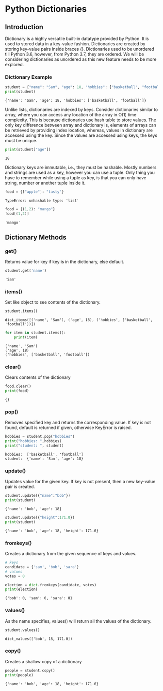 # Python Dictionaries

## Introduction

Dictionary is a highly versatile built-in datatype provided by Python. It is used to stored data in a key-value fashion. Dictionaries are created by storing key-value pairs inside braces {}. Dictionaries used to be unordered till Python 3.6, however, from Python 3.7, they are ordered. We will be considering dictionaries as unordered as this new feature needs to be more explored.

### Dictionary Example

```python
student = {"name": "Sam", "age": 18, "hobbies": ["basketball", "football"]}
print(student)
```

```
{'name': 'Sam', 'age': 18, 'hobbies': ['basketball', 'football']}
```

Unlike lists, dictionaries are indexed by keys. Consider dictionaries similar to array, where you can access any location of the array in O(1) time complexity. This is because dictionaries use hash table to store values. The only key difference between array and dictionary is, elements of arrays can be retrieved by providing index location, whereas, values in dictionary are accessed using the key. Since the values are accessed using keys, the keys must be unique.

```python
print(student["age"])
```

```
18
```

Dictionary keys are immutable, i.e., they must be hashable. Mostly numbers and strings are used as a key, however you can use a tuple. Only thing you have to remember while using a tuple as key, is that you can only have string, number or another tuple inside it.

```python
food = {["apple"]: "tasty"}
```

```
TypeError: unhashable type: 'list'
```

```python
food = {(1,2): "mango"}
food[(1,2)]
```

```
'mango'
```

## Dictionary Methods

### get()

Returns value for key if key is in the dictionary, else default.

```python
student.get('name')
```

```
'Sam'
```

### items()

Set like object to see contents of the dictionary.

```python
student.items()
```
```
dict_items([('name', 'Sam'), ('age', 18), ('hobbies', ['basketball', 'football'])])
```

```python
for item in student.items():
    print(item)
```

```
('name', 'Sam')
('age', 18)
('hobbies', ['basketball', 'football'])
```

### clear()

Clears contents of the dictionary

```python
food.clear()
print(food)
```

```
{}
```

### pop()

Removes specified key and returns the corresponding value. If key is not found, default is returned if given, otherwise KeyError is raised.

```python
hobbies = student.pop("hobbies")
print("hobbies: ",hobbies)
print("student: ", student)
```

```
hobbies:  ['basketball', 'football']
student:  {'name': 'Sam', 'age': 18}
```
### update()

Updates value for the given key. If key is not present, then a new key-value pair is created.

```python
student.update({"name":"bob"})
print(student)
```

```
{'name': 'bob', 'age': 18}
```

```python
student.update({"height":171.0})
print(student)
```

```
{'name': 'bob', 'age': 18, 'height': 171.0}
```

### fromkeys()

Creates a dictionary from the given sequence of keys and values.

```python
# keys
candidate = {'sam', 'bob', 'sara'}
# values
votes = 0

election = dict.fromkeys(candidate, votes)
print(election)
```

```
{'bob': 0, 'sam': 0, 'sara': 0}
```

### values()

As the name specifies, values() will return all the values of the dictionary.

```python
student.values()
```

```
dict_values(['bob', 18, 171.0])
```

### copy()

Creates a shallow copy of a dictionary

```python
people = student.copy()
print(people)
```

```
{'name': 'bob', 'age': 18, 'height': 171.0}
```

